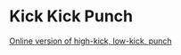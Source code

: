 # Kick Kick Punch

[Online version of high-kick, low-kick, punch](https://github.com/jamiek-dev/highkick-lowkick-punch)